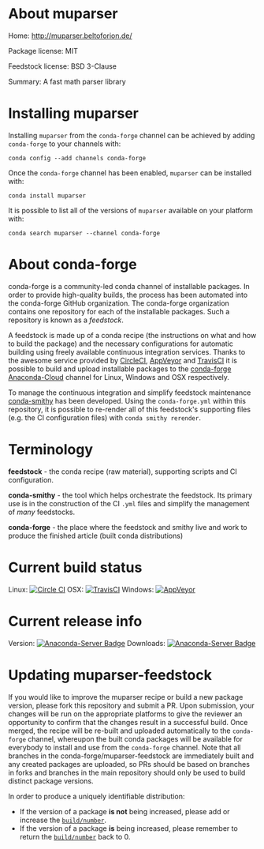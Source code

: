About muparser
==============

Home: http://muparser.beltoforion.de/

Package license: MIT

Feedstock license: BSD 3-Clause

Summary: A fast math parser library



Installing muparser
===================

Installing `muparser` from the `conda-forge` channel can be achieved by adding `conda-forge` to your channels with:

```
conda config --add channels conda-forge
```

Once the `conda-forge` channel has been enabled, `muparser` can be installed with:

```
conda install muparser
```

It is possible to list all of the versions of `muparser` available on your platform with:

```
conda search muparser --channel conda-forge
```



About conda-forge
=================

conda-forge is a community-led conda channel of installable packages.
In order to provide high-quality builds, the process has been automated into the
conda-forge GitHub organization. The conda-forge organization contains one repository
for each of the installable packages. Such a repository is known as a *feedstock*.

A feedstock is made up of a conda recipe (the instructions on what and how to build
the package) and the necessary configurations for automatic building using freely
available continuous integration services. Thanks to the awesome service provided by
[CircleCI](https://circleci.com/), [AppVeyor](http://www.appveyor.com/)
and [TravisCI](https://travis-ci.org/) it is possible to build and upload installable
packages to the [conda-forge](https://anaconda.org/conda-forge)
[Anaconda-Cloud](http://docs.anaconda.org/) channel for Linux, Windows and OSX respectively.

To manage the continuous integration and simplify feedstock maintenance
[conda-smithy](http://github.com/conda-forge/conda-smithy) has been developed.
Using the ``conda-forge.yml`` within this repository, it is possible to re-render all of
this feedstock's supporting files (e.g. the CI configuration files) with ``conda smithy rerender``.


Terminology
===========

**feedstock** - the conda recipe (raw material), supporting scripts and CI configuration.

**conda-smithy** - the tool which helps orchestrate the feedstock.
                   Its primary use is in the construction of the CI ``.yml`` files
                   and simplify the management of *many* feedstocks.

**conda-forge** - the place where the feedstock and smithy live and work to
                  produce the finished article (built conda distributions)

Current build status
====================

Linux: [![Circle CI](https://circleci.com/gh/conda-forge/muparser-feedstock.svg?style=shield)](https://circleci.com/gh/conda-forge/muparser-feedstock)
OSX: [![TravisCI](https://travis-ci.org/conda-forge/muparser-feedstock.svg?branch=master)](https://travis-ci.org/conda-forge/muparser-feedstock)
Windows: [![AppVeyor](https://ci.appveyor.com/api/projects/status/github/conda-forge/muparser-feedstock?svg=True)](https://ci.appveyor.com/project/conda-forge/muparser-feedstock/branch/master)

Current release info
====================
Version: [![Anaconda-Server Badge](https://anaconda.org/conda-forge/muparser/badges/version.svg)](https://anaconda.org/conda-forge/muparser)
Downloads: [![Anaconda-Server Badge](https://anaconda.org/conda-forge/muparser/badges/downloads.svg)](https://anaconda.org/conda-forge/muparser)


Updating muparser-feedstock
===========================

If you would like to improve the muparser recipe or build a new
package version, please fork this repository and submit a PR. Upon submission,
your changes will be run on the appropriate platforms to give the reviewer an
opportunity to confirm that the changes result in a successful build. Once
merged, the recipe will be re-built and uploaded automatically to the
`conda-forge` channel, whereupon the built conda packages will be available for
everybody to install and use from the `conda-forge` channel.
Note that all branches in the conda-forge/muparser-feedstock are
immediately built and any created packages are uploaded, so PRs should be based
on branches in forks and branches in the main repository should only be used to
build distinct package versions.

In order to produce a uniquely identifiable distribution:
 * If the version of a package **is not** being increased, please add or increase
   the [``build/number``](http://conda.pydata.org/docs/building/meta-yaml.html#build-number-and-string).
 * If the version of a package **is** being increased, please remember to return
   the [``build/number``](http://conda.pydata.org/docs/building/meta-yaml.html#build-number-and-string)
   back to 0.
